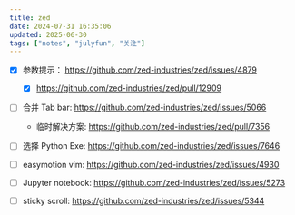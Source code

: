 ```yaml
---
title: zed
date: 2024-07-31 16:35:06
updated: 2025-06-30
tags: ["notes", "julyfun", "关注"]
---
```

- [x] 参数提示： https://github.com/zed-industries/zed/issues/4879
    - [x] https://github.com/zed-industries/zed/pull/12909
- [ ] 合并 Tab bar: https://github.com/zed-industries/zed/issues/5066
    - 临时解决方案: https://github.com/zed-industries/zed/pull/7356
- [ ] 选择 Python Exe: https://github.com/zed-industries/zed/issues/7646
- [ ] easymotion vim: https://github.com/zed-industries/zed/issues/4930
- [ ] Jupyter notebook: https://github.com/zed-industries/zed/issues/5273
- [ ] sticky scroll: https://github.com/zed-industries/zed/issues/5344

